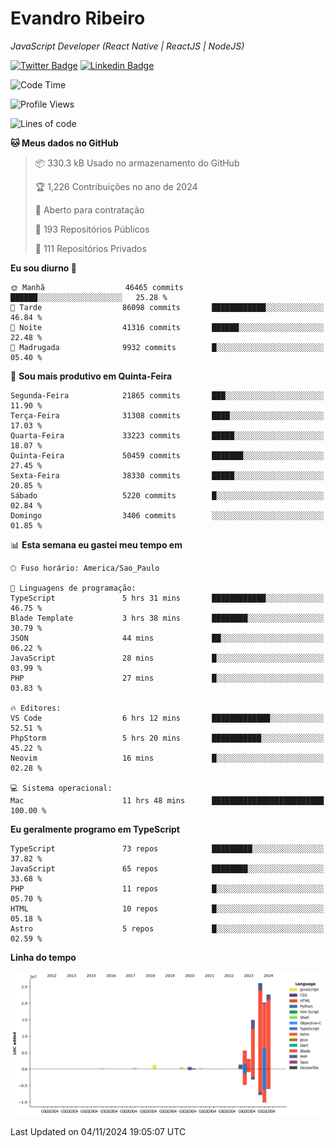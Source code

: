 # Evandro **Ribeiro**

*JavaScript Developer (React Native | ReactJS | NodeJS)*

[![Twitter Badge](https://img.shields.io/badge/-@ribeiroevandro-201B2D?style=flat-square&labelColor=201B2D&logo=twitter&logoColor=white&link=https://twitter.com/ribeiroevandro)](https://twitter.com/ribeiroevandro) 
[![Linkedin Badge](https://img.shields.io/badge/-Evandro%20Ribeiro-201B2D?style=flat-square&logo=Linkedin&logoColor=white&link=https://www.linkedin.com/in/ribeiroevandro)](https://www.linkedin.com/in/ribeiroevandro) 


<!--START_SECTION:waka-->
![Code Time](http://img.shields.io/badge/Code%20Time-4%2C147%20hrs%2032%20mins-blue)

![Profile Views](http://img.shields.io/badge/Visualizac%C3%B5es%20do%20perfil-2-blue)

![Lines of code](https://img.shields.io/badge/Desde%20o%20Hello%20World%20eu%20escrevi-96.9%20million%20linhas%20de%20c%C3%B3digo-blue)

**🐱 Meus dados no GitHub** 

> 📦 330.3 kB Usado no armazenamento do GitHub 
 > 
> 🏆 1,226 Contribuições no ano de 2024
 > 
> 💼 Aberto para contratação
 > 
> 📜 193 Repositórios Públicos 
 > 
> 🔑 111 Repositórios Privados 
 > 
**Eu sou diurno 🐤** 

```text
🌞 Manhã                  46465 commits       ██████░░░░░░░░░░░░░░░░░░░   25.28 % 
🌆 Tarde                  86098 commits       ████████████░░░░░░░░░░░░░   46.84 % 
🌃 Noite                  41316 commits       ██████░░░░░░░░░░░░░░░░░░░   22.48 % 
🌙 Madrugada              9932 commits        █░░░░░░░░░░░░░░░░░░░░░░░░   05.40 % 
```
📅 **Sou mais produtivo em Quinta-Feira** 

```text
Segunda-Feira            21865 commits       ███░░░░░░░░░░░░░░░░░░░░░░   11.90 % 
Terça-Feira              31308 commits       ████░░░░░░░░░░░░░░░░░░░░░   17.03 % 
Quarta-Feira             33223 commits       █████░░░░░░░░░░░░░░░░░░░░   18.07 % 
Quinta-Feira             50459 commits       ███████░░░░░░░░░░░░░░░░░░   27.45 % 
Sexta-Feira              38330 commits       █████░░░░░░░░░░░░░░░░░░░░   20.85 % 
Sábado                   5220 commits        █░░░░░░░░░░░░░░░░░░░░░░░░   02.84 % 
Domingo                  3406 commits        ░░░░░░░░░░░░░░░░░░░░░░░░░   01.85 % 
```


📊 **Esta semana eu gastei meu tempo em** 

```text
🕑︎ Fuso horário: America/Sao_Paulo

💬 Linguagens de programação: 
TypeScript               5 hrs 31 mins       ████████████░░░░░░░░░░░░░   46.75 % 
Blade Template           3 hrs 38 mins       ████████░░░░░░░░░░░░░░░░░   30.79 % 
JSON                     44 mins             ██░░░░░░░░░░░░░░░░░░░░░░░   06.22 % 
JavaScript               28 mins             █░░░░░░░░░░░░░░░░░░░░░░░░   03.99 % 
PHP                      27 mins             █░░░░░░░░░░░░░░░░░░░░░░░░   03.83 % 

🔥 Editores: 
VS Code                  6 hrs 12 mins       █████████████░░░░░░░░░░░░   52.51 % 
PhpStorm                 5 hrs 20 mins       ███████████░░░░░░░░░░░░░░   45.22 % 
Neovim                   16 mins             █░░░░░░░░░░░░░░░░░░░░░░░░   02.28 % 

💻 Sistema operacional: 
Mac                      11 hrs 48 mins      █████████████████████████   100.00 % 
```

**Eu geralmente programo em TypeScript** 

```text
TypeScript               73 repos            █████████░░░░░░░░░░░░░░░░   37.82 % 
JavaScript               65 repos            ████████░░░░░░░░░░░░░░░░░   33.68 % 
PHP                      11 repos            █░░░░░░░░░░░░░░░░░░░░░░░░   05.70 % 
HTML                     10 repos            █░░░░░░░░░░░░░░░░░░░░░░░░   05.18 % 
Astro                    5 repos             █░░░░░░░░░░░░░░░░░░░░░░░░   02.59 % 
```



**Linha do tempo**

![Lines of Code chart](https://raw.githubusercontent.com/ribeiroevandro/ribeiroevandro/main/assets/bar_graph.png)


 Last Updated on 04/11/2024 19:05:07 UTC
<!--END_SECTION:waka-->

